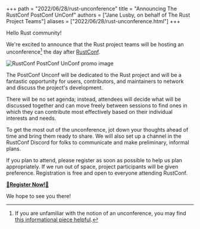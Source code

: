 +++
path = "2022/06/28/rust-unconference"
title = "Announcing The RustConf PostConf UnConf"
authors = ["Jane Lusby, on behalf of The Rust Project Teams"]
aliases = ["2022/06/28/rust-unconference.html"]
+++

Hello Rust community!

We're excited to announce that the Rust project teams will be hosting an
unconference[^1] the day after [RustConf].

![RustConf PostConf UnConf promo image](../../../images/2022-06-28-rust-unconference/Eventbrite_Unconf.jpg)

The PostConf Unconf will be dedicated to the Rust project and will be a
fantastic opportunity for users, contributors, and maintainers to network and
discuss the project's development.

There will be no set agenda; instead, attendees will decide what will be
discussed together and can move freely between sessions to find ones in which
they can contribute most effectively based on their individual interests and
needs.

To get the most out of the unconference, jot down your thoughts ahead of time
and bring them ready to share. We will also set up a channel in the RustConf
Discord for folks to communicate and make preliminary, informal plans.

If you plan to attend, please register as soon as possible to help us plan
appropriately. If we run out of space, project participants will be given preference.
Registration is free and open to everyone attending RustConf.

**[🚨Register Now!🚨][registration]**

We hope to see you there!

[^1]: If you are unfamiliar with the notion of an unconference, you may find [this informational piece helpful](https://universityinnovation.org/wiki/Resource:How_to_organize_an_unconference).

[RustConf]: https://rustconf.com
[registration]: https://www.eventbrite.com/e/rustconf-postconf-unconf-registration-373057423797
